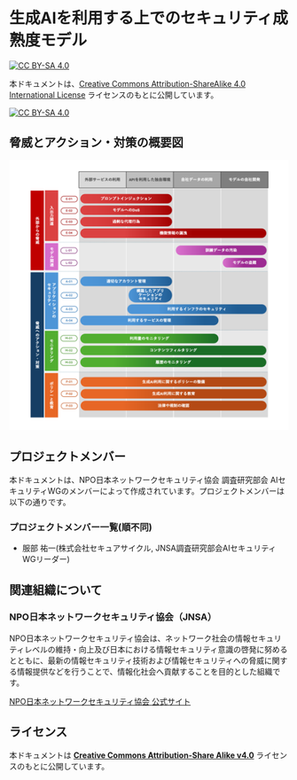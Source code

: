 # 生成AIを利用する上でのセキュリティ成熟度モデル
[![CC BY-SA 4.0][cc-by-sa-shield]][cc-by-sa]

本ドキュメントは、[Creative Commons Attribution-ShareAlike 4.0 International License][cc-by-sa] ライセンスのもとに公開しています。

[![CC BY-SA 4.0][cc-by-sa-image]][cc-by-sa]

[cc-by-sa]: http://creativecommons.org/licenses/by-sa/4.0/
[cc-by-sa-image]: https://licensebuttons.net/l/by-sa/4.0/88x31.png
[cc-by-sa-shield]: https://img.shields.io/badge/License-CC%20BY--SA%204.0-blue.svg

## 脅威とアクション・対策の概要図
![](pptx/LLM_SEC.png)

## プロジェクトメンバー
本ドキュメントは、NPO日本ネットワークセキュリティ協会 調査研究部会 AIセキュリティWGのメンバーによって作成されています。プロジェクトメンバーは以下の通りです。

### プロジェクトメンバー一覧(順不同)
* 服部 祐一(株式会社セキュアサイクル, JNSA調査研究部会AIセキュリティWGリーダー)

## 関連組織について

### NPO日本ネットワークセキュリティ協会（JNSA）
NPO日本ネットワークセキュリティ協会は、ネットワーク社会の情報セキュリティレベルの維持・向上及び日本における情報セキュリティ意識の啓発に努めるとともに、最新の情報セキュリティ技術および情報セキュリティへの脅威に関する情報提供などを行うことで、情報化社会へ貢献することを目的とした組織です。

[NPO日本ネットワークセキュリティ協会 公式サイト](https://www.jnsa.org/) 

## ライセンス
本ドキュメントは **[Creative Commons Attribution-Share Alike v4.0](https://creativecommons.org/licenses/by-sa/4.0/)** ライセンスのもとに公開しています。